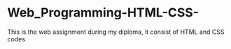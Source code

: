 # Web_Programming-HTML-CSS-
This is the web assignment during my diploma, it consist of HTML and CSS codes 
